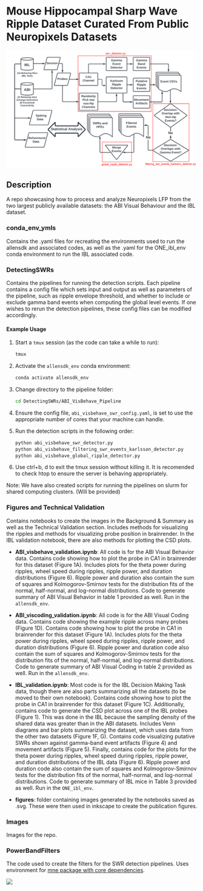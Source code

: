 # Mouse Hippocampal Sharp Wave Ripple Dataset Curated From Public Neuropixels Datasets

![](Images/Workflow_with_scripts1.png)

## Description
A repo showcasing how to process and analyze Neuropixels LFP from the two largest publicly available datasets: the ABI Visual Behaviour and the IBL dataset.

### conda_env_ymls

Contains the .yaml files for recreating the environments used to run the allensdk and associated codes, as well as the .yaml for the ONE_ibl_env conda environment to run the IBL associated code.

### DetectingSWRs

Contains the pipelines for running the detection scripts. Each pipeline contains a config file which sets input and output as well as parameters of the pipeline, such as ripple envelope threshold, and whether to include or exclude gamma band events when computing the global level events. If one wishes to rerun the detection pipelines, these config files can be modified accordingly.

#### Example Usage
1. Start a `tmux` session (as the code can take a while to run):
    ```bash
    tmux
    ```

2. Activate the `allensdk_env` conda environment:
    ```bash
    conda activate allensdk_env
    ```

3. Change directory to the pipeline folder:
    ```bash
    cd DetectingSWRs/ABI_VisBehave_Pipeline
    ```

4. Ensure the config file, `abi_visbehave_swr_config.yaml`, is set to use the appropriate number of cores that your machine can handle.

5. Run the detection scripts in the following order:
    ```bash
    python abi_visbehave_swr_detector.py
    python abi_visbehave_filtering_swr_events_karlsson_detector.py
    python abi_visbehave_global_ripple_detector.py
    ```

6.  Use ctrl+b, d to exit the tmux session without killing it. It is recomended to check htop to ensure the server is behaving appropriately.

Note:  We have also created scripts for running the pipelines on slurm for shared computing clusters.  (Will be provided)

### Figures and Technical Validation

Contains notebooks to create the images in the Background & Summary as well as the Technical Validation section. Includes methods for visualizing the ripples and methods for visualizing probe position in brainrender. In the IBL validation notebook, there are also methods for plotting the CSD plots.

- **ABI_visbehave_validation.ipynb**: All code is for the ABI Visual Behavior data. Contains code showing how to plot the probe in CA1 in brainrender for this dataset (Figure 1A). Includes plots for the theta power during ripples, wheel speed during ripples, ripple power, and duration distributions (Figure 6). Ripple power and duration also contain the sum of squares and Kolmogorov-Smirnov tests for the distribution fits of the normal, half-normal, and log-normal distributions.  Code to generate summary of ABI Visual Behavior in table 1 provided as well.  Run in the `allensdk_env`.

- **ABI_viscoding_validation.ipynb**: All code is for the ABI Visual Coding data. Contains code showing the example ripple across many probes (Figure 1D). Contains code showing how to plot the probe in CA1 in brainrender for this dataset (Figure 1A). Includes plots for the theta power during ripples, wheel speed during ripples, ripple power, and duration distributions (Figure 6). Ripple power and duration code also contain the sum of squares and Kolmogorov-Smirnov tests for the distribution fits of the normal, half-normal, and log-normal distributions.  Code to generate summary of ABI Visual Coding in table 2 provided as well.  Run in the `allensdk_env`.

- **IBL_validation.ipynb**: Most code is for the IBL Decision Making Task data, though there are also parts summarizing all the datasets (to be moved to their own notebook). Contains code showing how to plot the probe in CA1 in brainrender for this dataset (Figure 1C). Additionally, contains code to generate the CSD plot across one of the IBL probes (Figure 1). This was done in the IBL because the sampling density of the shared data was greater than in the ABI datasets. Includes Venn diagrams and bar plots summarizing the dataset, which uses data from the other two datasets (Figure 1F, G). Contains code visualizing putative SWRs shown against gamma-band event artifacts (Figure 4) and movement artifacts (Figure 5). Finally, contains code for the plots for the theta power during ripples, wheel speed during ripples, ripple power, and duration distributions of the IBL data (Figure 6). Ripple power and duration code also contain the sum of squares and Kolmogorov-Smirnov tests for the distribution fits of the normal, half-normal, and log-normal distributions.  Code to generate summary of IBL mice in Table 3 provided as well.  Run in the `ONE_ibl_env`.

- **figures**: folder containing images generated by the notebooks saved as .svg.  These were then used in inkscape to create the publication figures.

### Images

Images for the repo.

### PowerBandFilters

The code used to create the filters for the SWR detection pipelines.  Uses environment for [mne package with core dependencies](https://mne.tools/stable/install/manual_install.html#installing-mne-python-with-core-dependencies).


![](Images/figure_one_v6_opt.svg)
